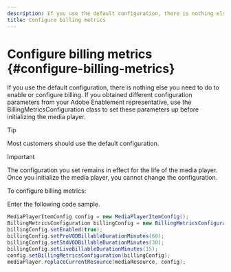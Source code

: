 ```yaml
---
description: If you use the default configuration, there is nothing else you need to do to enable or configure billing. If you obtained different configuration parameters from your Adobe Enablement representative, use the BillingMetricsConfiguration class to set these parameters up before initializing the media player.
title: Configure billing metrics
---
```


# Configure billing metrics {#configure-billing-metrics}

If you use the default configuration, there is nothing else you need to do to enable or configure billing. If you obtained different configuration parameters from your Adobe Enablement representative, use the BillingMetricsConfiguration class to set these parameters up before initializing the media player.

>[!TIP]
>
>Most customers should use the default configuration.

>[!IMPORTANT]
>
>The configuration you set remains in effect for the life of the media player. Once you initialize the media player, you cannot change the configuration.

To configure billing metrics: 

Enter the following code sample.

   ```java
   MediaPlayerItemConfig config = new MediaPlayerItemConfig(); 
   BillingMetricsConfiguration billingConfig = new BillingMetricsConfiguration(); 
   billingConfig.setEnabled(true); 
   billingConfig.setProVODBillableDurationMinutes(60); 
   billingConfig.setStdVODBillableDurationMinutes(30); 
   billingConfig.setLiveBillableDurationMinutes(15); 
   config.setBillingMetricsConfiguration(billingConfig); 
   mediaPlayer.replaceCurrentResource(mediaResource, config);
   ```
